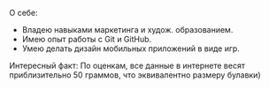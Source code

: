 О себе:
- Владею навыками маркетинга и худож. образованием.
- Имею опыт работы с Git и GitHub.
- Умею делать дизайн мобильных приложений в виде игр.

Интересный факт:
По оценкам, все данные в интернете весят приблизительно 50 граммов, что эквивалентно размеру булавки)
